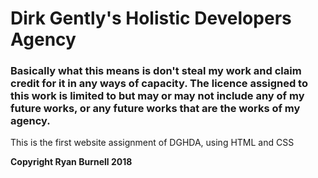 <h1><strong>Dirk Gently's Holistic Developers Agency</strong></h1>

<h3><strong>Basically what this means is don't steal my work and claim credit for it in any ways of capacity. The licence assigned to this work is limited to but may or may not include any of my future works, or any future works that are the works of my agency.</strong></h3>

This is the first website assignment of DGHDA, using HTML and CSS

<strong>Copyright Ryan Burnell 2018</strong>
